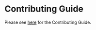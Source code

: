 # Contributing Guide

Please see [here](https://deepworks-net.github.io/dwfw-pt-docker-base/about/contributing/) for the Contributing Guide.
